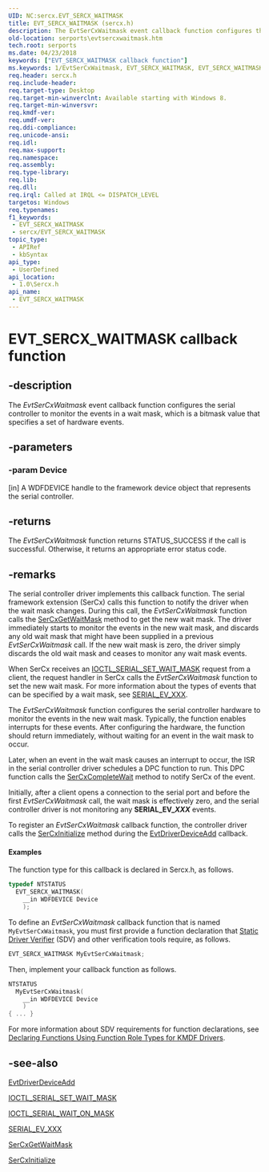 ```yaml
---
UID: NC:sercx.EVT_SERCX_WAITMASK
title: EVT_SERCX_WAITMASK (sercx.h)
description: The EvtSerCxWaitmask event callback function configures the serial controller to monitor the events in a wait mask, which is a bitmask value that specifies a set of hardware events.
old-location: serports\evtsercxwaitmask.htm
tech.root: serports
ms.date: 04/23/2018
keywords: ["EVT_SERCX_WAITMASK callback function"]
ms.keywords: 1/EvtSerCxWaitmask, EVT_SERCX_WAITMASK, EVT_SERCX_WAITMASK callback, EvtSerCxWaitmask, EvtSerCxWaitmask callback function [Serial Ports], serports.evtsercxwaitmask
req.header: sercx.h
req.include-header: 
req.target-type: Desktop
req.target-min-winverclnt: Available starting with Windows 8.
req.target-min-winversvr: 
req.kmdf-ver: 
req.umdf-ver: 
req.ddi-compliance: 
req.unicode-ansi: 
req.idl: 
req.max-support: 
req.namespace: 
req.assembly: 
req.type-library: 
req.lib: 
req.dll: 
req.irql: Called at IRQL <= DISPATCH_LEVEL
targetos: Windows
req.typenames: 
f1_keywords:
 - EVT_SERCX_WAITMASK
 - sercx/EVT_SERCX_WAITMASK
topic_type:
 - APIRef
 - kbSyntax
api_type:
 - UserDefined
api_location:
 - 1.0\Sercx.h
api_name:
 - EVT_SERCX_WAITMASK
---
```


# EVT_SERCX_WAITMASK callback function


## -description

The <i>EvtSerCxWaitmask</i> event callback function configures the serial controller to monitor the events in a wait mask, which is a bitmask value that specifies a set of hardware events.

## -parameters

### -param Device 

[in]
A WDFDEVICE handle to the framework device object that represents the serial controller.

## -returns

The <i>EvtSerCxWaitmask</i> function returns STATUS_SUCCESS if the call is successful. Otherwise, it returns an appropriate error status code.

## -remarks

The serial controller driver implements this callback function. The serial framework extension (SerCx) calls this function to notify the driver when the wait mask changes. During this call, the <i>EvtSerCxWaitmask</i> function calls the <a href="/windows-hardware/drivers/ddi/sercx/nf-sercx-sercxgetwaitmask">SerCxGetWaitMask</a> method to get the new wait mask. The driver immediately starts to monitor the events in the new wait mask, and discards any old wait mask that might have been supplied in a previous <i>EvtSerCxWaitmask</i> call. If the new wait mask is zero, the driver simply discards the old wait mask and ceases to monitor any wait mask events.

When SerCx receives an <a href="/windows-hardware/drivers/ddi/ntddser/ni-ntddser-ioctl_serial_set_wait_mask">IOCTL_SERIAL_SET_WAIT_MASK</a> request from a client, the request handler in SerCx calls the <i>EvtSerCxWaitmask</i> function to set the new wait mask. For more information about the types of events that can be specified by a wait mask, see <a href="/windows-hardware/drivers/serports/peripheral-drivers-for-devices-on-sercx2-managed-serial-ports">SERIAL_EV_XXX</a>.

The <i>EvtSerCxWaitmask</i> function configures the serial controller hardware to monitor the events in the new wait mask. Typically, the function enables interrupts for these events. After configuring the hardware, the function should return immediately, without waiting for an event in the wait mask to occur.

Later, when an event in the wait mask causes an interrupt to occur, the ISR in the serial controller driver schedules a DPC function to run. This DPC function calls the <a href="/windows-hardware/drivers/ddi/sercx/nf-sercx-sercxcompletewait">SerCxCompleteWait</a> method to notify SerCx of the event.

Initially, after a client opens a connection to the serial port and before the first <i>EvtSerCxWaitmask</i> call, the wait mask is effectively zero, and the serial controller driver is not monitoring any <b>SERIAL_EV_<i>XXX</i></b> events.

To register an <i>EvtSerCxWaitmask</i> callback function, the controller driver calls the <a href="/windows-hardware/drivers/ddi/sercx/nf-sercx-sercxinitialize">SerCxInitialize</a> method during the <a href="/windows-hardware/drivers/ddi/wdfdriver/nc-wdfdriver-evt_wdf_driver_device_add">EvtDriverDeviceAdd</a> callback.


#### Examples

The function type for this callback is declared in Sercx.h, as follows.


```cpp
typedef NTSTATUS
  EVT_SERCX_WAITMASK(
    __in WDFDEVICE Device
    );
```

To define an <i>EvtSerCxWaitmask</i> callback function that is named <code>MyEvtSerCxWaitmask</code>, you must first provide a function declaration that <a href="/windows-hardware/drivers/devtest/static-driver-verifier">Static Driver Verifier</a> (SDV) and other verification tools require, as follows.


```cpp
EVT_SERCX_WAITMASK MyEvtSerCxWaitmask;
```

Then, implement your callback function as follows.


```cpp
NTSTATUS
  MyEvtSerCxWaitmask(
    __in WDFDEVICE Device
    )
{ ... }
```

For more information about SDV requirements for function declarations, see <a href="/windows-hardware/drivers/devtest/declaring-functions-by-using-function-role-types-for-kmdf-drivers">Declaring Functions Using Function Role Types for KMDF Drivers</a>.

<div class="code"></div>

## -see-also

<a href="/windows-hardware/drivers/ddi/wdfdriver/nc-wdfdriver-evt_wdf_driver_device_add">EvtDriverDeviceAdd</a>



<a href="/windows-hardware/drivers/ddi/ntddser/ni-ntddser-ioctl_serial_set_wait_mask">IOCTL_SERIAL_SET_WAIT_MASK</a>



<a href="/windows-hardware/drivers/ddi/ntddser/ni-ntddser-ioctl_serial_wait_on_mask">IOCTL_SERIAL_WAIT_ON_MASK</a>



<a href="/windows-hardware/drivers/serports/peripheral-drivers-for-devices-on-sercx2-managed-serial-ports">SERIAL_EV_XXX</a>



<a href="/windows-hardware/drivers/ddi/sercx/nf-sercx-sercxgetwaitmask">SerCxGetWaitMask</a>



<a href="/windows-hardware/drivers/ddi/sercx/nf-sercx-sercxinitialize">SerCxInitialize</a>

